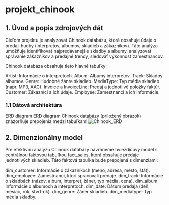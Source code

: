 # projekt_chinook

## 1. Úvod a popis zdrojových dát
Cieľom projektu je analyzovať Chinook databázu, ktorá obsahuje údaje o predaji hudby (interpretov, albumov, skladieb a zákazníkov). Táto analýza umožňuje identifikovať najpredávanejšie skladby a albumy, analyzovať správanie zákazníkov a predajné trendy, sledovať výkonnosť zamestnancov.

Chinook databáza obsahuje tieto hlavné tabuľky:

Artist: Informácie o interpretoch.
Album: Albumy interpretov.
Track: Skladby albumov.
Genre: Hudobné žánre skladieb.
MediaType: Typ média skladieb (napr. MP3, AAC).
Invoice a InvoiceLine: Predaj a jednotlivé položky faktúr.
Customer: Zákazníci a ich údaje.
Employee: Zamestnanci a ich informácie.

### 1.1 Dátová architektúra
ERD diagram
ERD diagram Chinook databázy (priložený obrázok) znázorňuje prepojenia medzi tabuľkami.![Chinook_ERD](https://github.com/user-attachments/assets/c8d88214-eba3-4383-8336-b15cb279dcc4)


## 2. Dimenzionálny model 
Pre efektívnu analýzu Chinook databázy navrhneme hviezdicový model s centrálnou faktovou tabuľkou fact_sales, ktorá obsahuje predaje jednotlivých skladieb. Táto faktová tabuľka bude prepojená s dimenziami:

dim_customer: Informácie o zákazníkoch (meno, adresa, mesto, štát).
dim_employee: Zamestnanci, ktorí spracovali predaje.
dim_track: Informácie o skladbách (názov, album, interpret, žáner, typ média, cena).
dim_album: Informácie o albumoch a interpretoch.
dim_date: Dátum predaja (deň, mesiac, rok, štvrťrok).
dim_genre: Žáner skladieb.
dim_mediatype: Typ média skladby.
